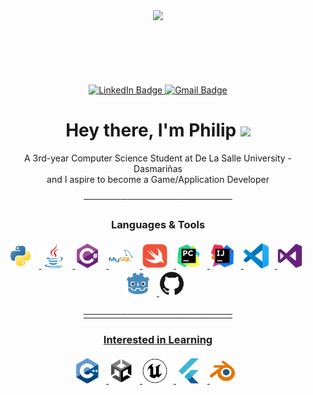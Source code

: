 <div id="header" align="center">
  <img src="https://media.giphy.com/media/v1.Y2lkPTc5MGI3NjExYTEyNzI5ZGFmY2Y4NDQ2ZDNmYWM0OTg5OTJmZTgwZWVjMjUyM2MyYSZlcD12MV9pbnRlcm5hbF9naWZzX2dpZklkJmN0PXM/mQVGgQvPdjYc45XAXo/giphy.gif" width="200" style="padding-bottom:100px;"/>
</div>

<div id="badges" align="center">
  <a href="https://www.linkedin.com/in/philipuriarte/">
    <img src="https://img.shields.io/badge/LinkedIn-blue?style=for-the-badge&logo=linkedin&logoColor=white" alt="LinkedIn Badge"/>
  </a>
  <a href="mailto:philiproninu@gmail.com">
    <img src="https://img.shields.io/badge/Gmail-red?style=for-the-badge&logo=gmail&logoColor=white" alt="Gmail Badge"/>
  </a>
</div>

<h1 align="center">
  Hey there, I'm Philip
  <img src="https://media.giphy.com/media/hvRJCLFzcasrR4ia7z/giphy.gif" width="30px"/>
</h1>

<p align="center"> 
  A 3rd-year Computer Science Student at De La Salle University - Dasmariñas <br>
  and I aspire to become a Game/Application Developer
</p>

<p align='center'>
  ────────────────────────
</p>

<h3 align="center">
  Languages & Tools
  <br><br>
  <a href="https://www.python.org/" target="_blank" rel="noreferrer">
    <img src="https://raw.githubusercontent.com/devicons/devicon/master/icons/python/python-original.svg" alt="python" width="40" height="40" style="padding-right:10px;"/>
  <a href="https://www.java.com/" target="_blank" rel="noreferrer">
    <img src="https://raw.githubusercontent.com/devicons/devicon/master/icons/java/java-original.svg" alt="java" width="40" height="40" style="padding-right:10px;"/>
  <a href="https://docs.microsoft.com/en-us/dotnet/csharp/" target="_blank" rel="noreferrer">
    <img src="https://raw.githubusercontent.com/devicons/devicon/master/icons/csharp/csharp-original.svg", alt="csharp" width="40" height="40" style="padding-right:10px;"/>
  <a href="https://www.mysql.com/" target="_blank" rel="noreferrer">
    <img src="https://raw.githubusercontent.com/devicons/devicon/master/icons/mysql/mysql-original-wordmark.svg" alt="mysql" width="40" height="40" style="padding-right:10px;"/>
  <a href="https://developer.apple.com/swift/" target="_blank" rel="noreferrer">
    <img src="https://raw.githubusercontent.com/devicons/devicon/master/icons/swift/swift-original.svg" alt="swift" width="40" height="40" style="padding-right:10px;"/>
  <a href="https://www.jetbrains.com/pycharm/" target="_blank" rel="noreferrer">
    <img src="https://github.com/devicons/devicon/raw/master/icons/pycharm/pycharm-original.svg" alt="pycharm" width="40" height="40" style="padding-right:10px;"/>
  <a href="https://www.jetbrains.com/idea/" target="_blank" rel="noreferrer">
    <img src="https://github.com/devicons/devicon/raw/master/icons/intellij/intellij-original.svg" alt="intellij" width="40" height="40" style="padding-right:10px;"/>
  <a href="https://code.visualstudio.com/" target="_blank" rel="noreferrer">
    <img src="https://raw.githubusercontent.com/devicons/devicon/master/icons/vscode/vscode-original.svg" alt="vscode" width="40" height="40" style="padding-right:10px;"/>
  <a href="https://visualstudio.microsoft.com/" target="_blank" rel="noreferrer">
    <img src="https://raw.githubusercontent.com/devicons/devicon/master/icons/visualstudio/visualstudio-plain.svg" alt="visualstudio" width="40" height="40" style="padding-right:10px;"/>
  <a href="https://godotengine.org/" target="_blank" rel="noreferrer">
    <img src="https://raw.githubusercontent.com/devicons/devicon/master/icons/godot/godot-original.svg" alt="godot" width="40" height="40" style="padding-right:10px;"/>
  <a href="https://github.com/" target="_blank" rel="noreferrer">
    <img src="https://github.com/devicons/devicon/raw/master/icons/github/github-original.svg" alt="github" width="40" height="40" style="padding-right:10px;"/>
</h3>

<p align='center'>
  ────────────────────────
</p>

<h3 align="center">
  Interested in Learning
  <br><br>
  <a href="https://learn.microsoft.com/en-us/cpp/cpp/?view=msvc-170" target="_blank" rel="noreferrer">
    <img src="https://github.com/devicons/devicon/raw/master/icons/cplusplus/cplusplus-original.svg" alt="c++" width="40" height="40" style="padding-right:10px;"/>
  <a href="https://unity.com/" target="_blank" rel="noreferrer">
    <img src="https://raw.githubusercontent.com/devicons/devicon/master/icons/unity/unity-original.svg" alt="unity" width="40" height="40" style="padding-right:10px;"/>
  <a href="https://www.unrealengine.com/" target="_blank" rel="noreferrer">
    <img src="https://github.com/devicons/devicon/raw/master/icons/unrealengine/unrealengine-original.svg" alt="unreal" width="40" height="40" style="padding-right:10px;"/>
  <a href="https://flutter.dev/" target="_blank" rel="noreferrer">
    <img src="https://raw.githubusercontent.com/devicons/devicon/master/icons/flutter/flutter-original.svg" alt="flutter" width="40" height="40" style="padding-right:10px;"/>
  <a href="https://www.blender.org/" target="_blank" rel="noreferrer">
    <img src="https://raw.githubusercontent.com/devicons/devicon/master/icons/blender/blender-original.svg" alt="blender" width="40" height="40" style="padding-right:10px;"/>
</h3>
